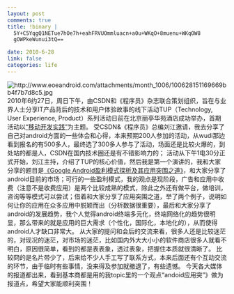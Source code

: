 ```yaml
--- 
layout: post
comments: true
title: !binary |
  5Y+C5YqgQ1NETue7hOe7h+eahFRVUOmmluacn+a0u+WKqO+8muenu+WKqOW8
  gOWPkeWunui3tQ==

date: 2010-6-28
link: false
categories: life
---
```

<img src="http://www.eoeandroid.com/attachments/month_1006/100628151169669bb4f7b7d8c5.jpg" alt="http://www.eoeandroid.com/attachments/month_1006/100628151169669bb4f7b7d8c5.jpg" />
2010年6约27日，周日下午，由CSDN和《程序员》杂志联合策划组织，旨在与业界人士分享IT产品背后的技术和用户体验故事的线下活动TUP（Technology, User Experience, Product）系列活动日前在北京丽亭华苑酒店成功举办，首期活动以<a href="http://www.eoeandroid.com/thread-23827-1-1.html">“移动开发实践”</a>为主题。
受CSDN&《程序员》总编刘江邀请，我去分享了自己对android方面的一些体会和心得，本来预期200人参加的活动，从wudi那边看到报名的有500多人，最终选了300多人参与了活动，场面还是比较火爆的，到处站的都是人，CSDN在国内技术圈还是有不错影响力的；
活动从下午1电30分正式开始，刘江主持，介绍了TUP的核心价值，然后我是第一个演讲的，我和大家分享的题目是<a href="http://www.eoeandroid.com/thread-23770-1-1.html">《Google Android盈利模式探析及其应用突围之道》</a>，和大家分享了android目前的市场；可行的一些盈利模式，我的观点是现阶段，广告和应用中收费（注意不是收费应用）是两个比较成熟的模式，除此之外还有做平台，做培训，咨询等等模式可以尝试；借着和大家分享了应用突围之道，举了两个例子，说明如何让你的应用在众多应用中脱颖而出（分析数据很重要），最后和大家分享了android的发展趋势，我个人觉得android终端多元化，终端网络化的趋势很明显，那么带来的就是应用的巨大需求（个性化，国际化，本地化的），从而使得android人才缺口非常大。
从大家的提问和会后的交流来看，很多人还是比较迷茫的，对现况的迷茫，对市场的迷茫，比如国内外大大小小的软件商店很多人就看不明白，原因很简单，看到的都是表表象，透过表象，把握住本质就很清晰了。
比较冏的是名片带少了，后来给不少人手工写了联系方式，本来后面还有个互动交流的环节，由于临时有些事情，没来得及参加就撤退了，有些遗憾。
今天各大媒体的报道都出来，看到基本商都是用的我topic里的一个观点“andoid应用突”》做为报道点，希望大家能顺利突围！
